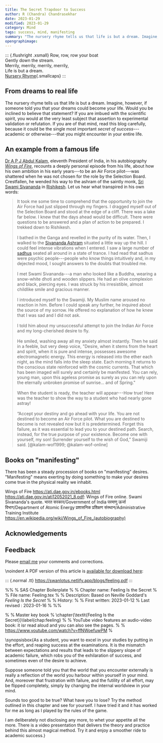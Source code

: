 ```yaml
---
title: The Secret Trapdoor to Success
author: R (Chandra) Chandrasekhar
date: 2023-01-29
modified: 2023-01-29
category: Mind
tags: success, mind, manifesting
summary: "The nursery rhyme tells us that life is but a dream. Imagine, however, if someone told you that your dreams could become your life. Would you be inclined to believe that statement? If you are imbued with the scientific spirit, you would at the very least subject that assertion to experimental validation or refutation. If you are of that mind, read this blog carefully, because it could be the single most important _secret of success_---academic or otherwise---that you might encounter in your entire life."
opengraphimage:
---
```


::: {.flushright .xsmall}
Row, row, row your boat\
Gently down the stream.\
Merrily, merrily, merrily, merrily,\
Life is but a dream.\
[Nursery Rhyme](https://en.wikipedia.org/wiki/Row,_Row,_Row_Your_Boat){.smallcaps}
:::


## From dreams to real life

The nursery rhyme tells us that life is but a dream. Imagine, however, if someone told you that your dreams could become your life. Would you be inclined to believe that statement? If you are imbued with the scientific spirit, you would at the very least subject that assertion to experimental validation or refutation. If you are of that mind, read this blog carefully, because it could be the single most important _secret of success_---academic or otherwise---that you might encounter in your entire life.

## An example from a famous life

[Dr A P J Abdul Kalam](https://en.wikipedia.org/wiki/A._P._J._Abdul_Kalam), eleventh President of India, in his autobiography [_Wings of Fire_]( https://en.wikipedia.org/wiki/Wings_of_Fire_(autobiography)), recounts a deeply personal episode from his life, about how his own ambition in his early years---to be an Air Force pilot---was shattered when he was not chosen for the role by the Selection Board. Crestfallen, he wended his way to the ashram of the saintly monk, [Sri Swami Sivananda](https://en.wikipedia.org/wiki/Sivananda_Saraswati) in [Rishikesh](https://en.wikipedia.org/wiki/Rishikesh). Let us hear what transpired in his own words:

>It took me some time to comprehend that the opportunity to join the Air Force had just slipped through my fingers. I dragged myself out of the Selection Board and stood at the edge of a cliff. There was a lake far below. I knew that the days ahead would be difficult. There were questions to be answered and a plan of action to be prepared. I trekked down to Rishikesh.\
\
>I bathed in the Ganga and revelled in the purity of its water. Then, I walked to the [Sivananda Ashram](https://en.wikipedia.org/wiki/Divine_Life_Society) situated a little way up the hill. I could feel intense vibrations when I entered. I saw a large number of [sadhus](https://en.wikipedia.org/wiki/Sadhu) seated all around in a state of trance. I had read that sadhus were psychic people---people who know things intuitively and, in my dejected mood, I sought answers to the doubts that troubled me.\
\
>I met Swami Sivananda---a man who looked like a Buddha, wearing a snow-white dhoti and wooden slippers. He had an olive complexion and black, piercing eyes. I was struck by his irresistible, almost childlike smile and gracious manner.\
\
>I introduced myself to the Swamiji. My Muslim name aroused no reaction in him. Before I could speak any further, he inquired about the source of my sorrow. He offered no explanation of how he knew that I was sad and I did not ask.\
\
>I told him about my unsuccessful attempt to join the Indian Air Force and my long-cherished desire to fly.\
\
>He smiled, washing away all my anxiety almost instantly. Then he said in a feeble, but very deep voice, "Desire, when it stems from the heart and spirit, when it is pure and intense, possesses awesome electromagnetic energy. This energy is released into the ether each night, as the mind falls into the sleep state. Each morning it returns to the conscious state reinforced with the cosmic currents. That which has been imaged will surely and certainly be manifested. You can rely, young man, upon this ageless promise as surely as you can rely upon the eternally unbroken promise of sunrise... and of Spring."\
\
>When the student is ready, the teacher will appear---How true! Here was the teacher to show the way to a student who had nearly gone astray!\
\
>“Accept your destiny and go ahead with your life. You are not destined to become an Air Force pilot. What you are destined to become is not revealed now but it is predetermined. Forget this failure, as it was essential to lead you to your destined path. Search, instead, for the true purpose of your existence. Become one with yourself, my son! Surrender yourself to the wish of God,” Swamiji said. [@kalam-wof1999; @kalam-wof-online]


## Books on "manifesting"

There has been a steady procession of books on "manifesting" desires. "Manifesting" means exerting by doing  something to make your desires come true in the physical reality we inhabit.


Wings of Fire
https://ati.dae.gov.in/ebooks.html
https://ati.dae.gov.in/ati12052021_8.pdf: Wings of Fire online. Swami Sivananda's quote.
भारत सरकार/Government of India
परमाणु ऊर्जा विभाग/Department of Atomic Energy
प्रशासनिक प्रशिक्षण संस्‍थान/Administrative Training Institute
https://en.wikipedia.org/wiki/Wings_of_Fire_(autobiography)



## Acknowledgements

## Feedback

Please [email me](mailto:feedback.swanlotus@gmail.com) your comments and
corrections.

\noindent A PDF version of this article is [available for download here]({attach}./feeling.pdf):

::: {.normal .tt}
<https://swanlotus.netlify.app/blogs/feeling.pdf>
:::


%%
% SAS Chapter Boilerplate
%
% Chapter name:	Feeling Is the Secret
%
% File name: Feeling.tex
%
% Description: Based on Neville Goddard's _Feeling Is the Secret_
%
% History:
%
% First written: 2023-01-12
% Last revised : 2023-01-16
%
%%

%
% Master key book
%
\chapter{\textit{Feeling Is the Secret}}\label{chap:feeling}
%
% YouTube video features an audio-video book: it isr read aloud and you can also see the pages.
%
% https://www.youtube.com/watch?v=ffNWoefuwPM
%

\synopsisbox{As a student, you want to excel in your studies by putting in the effort, and reaping success at the examinations. It is the mismatch between expectations and results that leads to the slippery slope of academic failure, which robs you of the exhilaration of success, and sometimes even of the desire to achieve.

Suppose someone told you that the world that you encounter externally is really a reflection of the world you harbour within yourself in your mind. And, moreover that frustration with failure, and the futility of all effort, may be flipped completely, simply by changing the internal worldview in your mind.

Sounds too good to be true? What have you to lose? Try the method outlined in this chapter and see for yourself. I have tried it and it has worked for me as long as I played by the rules of the game.

I am deliberately not disclosing any more, to whet your appetite all the more. There is a video presentation that delivers the theory and practice behind this almost magical method. Try it and enjoy a smoother ride to academic success.}

